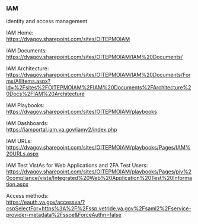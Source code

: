 ### IAM
identity and access management

IAM Home:  
https://dvagov.sharepoint.com/sites/OITEPMOIAM

IAM Documents:  
https://dvagov.sharepoint.com/sites/OITEPMOIAM/IAM%20Documents/

IAM Architecture:  
https://dvagov.sharepoint.com/sites/OITEPMOIAM/IAM%20Documents/Forms/AllItems.aspx?id=%2Fsites%2FOITEPMOIAM%2FIAM%20Documents%2FArchitecture%20Docs%2FIAM%20Architecture


IAM Playbooks:  
https://dvagov.sharepoint.com/sites/OITEPMOIAM/playbooks

IAM Dashboards:  
https://iamportal.iam.va.gov/iamv2/index.php

IAM URLs:  
https://dvagov.sharepoint.com/sites/OITEPMOIAM/playbooks/Pages/IAM%20URLs.aspx

IAM Test VistAs for Web Applications and 2FA Test Users:  
https://dvagov.sharepoint.com/sites/OITEPMOIAM/playbooks/Pages/piv%20compliance/vista/Integrated%20Web%20Application%20Test%20Information.aspx


Access methods:  
https://eauth.va.gov/accessva/?cspSelectFor=https%3A%2F%2Fssp.vetride.va.gov%2Fsaml2%2Fservice-provider-metadata%2Fssoe&ForceAuthn=false


